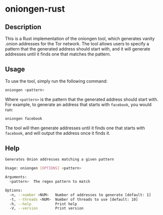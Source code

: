 # oniongen-rust

## Description

This is a Rust implementation of the oniongen tool, which generates vanity .onion addresses for the Tor network. The tool allows users to specify a pattern that the generated address should start with, and it will generate addresses until it finds one that matches the pattern.

## Usage

To use the tool, simply run the following command:

```bash
oniongen <pattern>
```

Where `<pattern>` is the pattern that the generated address should start with. For example, to generate an address that starts with `facebook`, you would run:

```bash
oniongen facebook
```

The tool will then generate addresses until it finds one that starts with `facebook`, and will output the address once it finds it.

## Help

```bash
Generates Onion addresses matching a given pattern

Usage: oniongen [OPTIONS] <pattern>

Arguments:
  <pattern>  The regex pattern to match

Options:
  -n, --number <NUM>   Number of addresses to generate [default: 1]
  -t, --threads <NUM>  Number of threads to use [default: 10]
  -h, --help           Print help
  -V, --version        Print version
```



